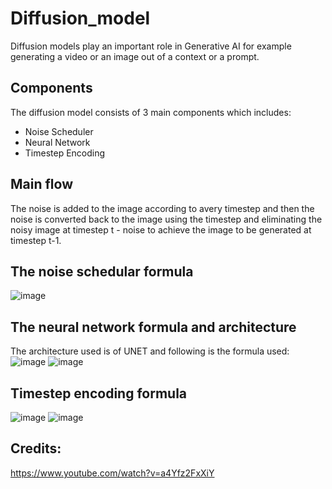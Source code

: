 # Diffusion_model
Diffusion models play an important role in Generative AI for example generating a video or an image out of a context or a prompt. 

## Components
The diffusion model consists of 3 main components which includes:
- Noise Scheduler
- Neural Network
- Timestep Encoding

## Main flow
The noise is added to the image according to avery timestep and then the noise is converted back to the image using the timestep and eliminating the noisy image at timestep t - noise to achieve the image to be generated at timestep t-1.

## The noise schedular formula
![image](https://github.com/Aliza-Adnan/Diffusion_model/assets/113924925/40ee6bff-c40a-45b4-ac8e-2375c5c20bc0)

## The neural network formula and architecture
The architecture used is of UNET and following is the formula used:
![image](https://github.com/Aliza-Adnan/Diffusion_model/assets/113924925/b8c4748c-37c6-4d65-9a4c-d5abc3836acf)
![image](https://github.com/Aliza-Adnan/Diffusion_model/assets/113924925/51f42fec-205d-4ae0-9a8a-891828029ae2)

## Timestep encoding formula
![image](https://github.com/Aliza-Adnan/Diffusion_model/assets/113924925/7cefe231-99a6-4723-a2de-0d3aaaa3cb01)
![image](https://github.com/Aliza-Adnan/Diffusion_model/assets/113924925/c2fe2f21-0734-4961-94e5-c3da0ea4d80c)

## Credits:
https://www.youtube.com/watch?v=a4Yfz2FxXiY
